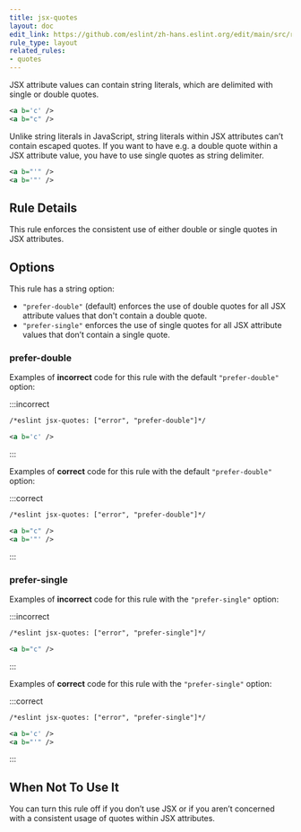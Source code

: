 ```yaml
---
title: jsx-quotes
layout: doc
edit_link: https://github.com/eslint/zh-hans.eslint.org/edit/main/src/rules/jsx-quotes.md
rule_type: layout
related_rules:
- quotes
---
```




JSX attribute values can contain string literals, which are delimited with single or double quotes.

```xml
<a b='c' />
<a b="c" />
```

Unlike string literals in JavaScript, string literals within JSX attributes can’t contain escaped quotes.
If you want to have e.g. a double quote within a JSX attribute value, you have to use single quotes as string delimiter.

```xml
<a b="'" />
<a b='"' />
```

## Rule Details

This rule enforces the consistent use of either double or single quotes in JSX attributes.

## Options

This rule has a string option:

* `"prefer-double"` (default) enforces the use of double quotes for all JSX attribute values that don't contain a double quote.
* `"prefer-single"` enforces the use of single quotes for all JSX attribute values that don’t contain a single quote.

### prefer-double

Examples of **incorrect** code for this rule with the default `"prefer-double"` option:

:::incorrect

```xml
/*eslint jsx-quotes: ["error", "prefer-double"]*/

<a b='c' />
```

:::

Examples of **correct** code for this rule with the default `"prefer-double"` option:

:::correct

```xml
/*eslint jsx-quotes: ["error", "prefer-double"]*/

<a b="c" />
<a b='"' />
```

:::

### prefer-single

Examples of **incorrect** code for this rule with the `"prefer-single"` option:

:::incorrect

```xml
/*eslint jsx-quotes: ["error", "prefer-single"]*/

<a b="c" />
```

:::

Examples of **correct** code for this rule with the `"prefer-single"` option:

:::correct

```xml
/*eslint jsx-quotes: ["error", "prefer-single"]*/

<a b='c' />
<a b="'" />
```

:::

## When Not To Use It

You can turn this rule off if you don’t use JSX or if you aren’t concerned with a consistent usage of quotes within JSX attributes.
